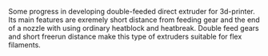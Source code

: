 Some progress in developing double-feeded direct extruder for 3d-printer. Its main features are exremely short distance from feeding gear and the end of a nozzle with using ordinary heatblock and heatbreak. Double feed gears and short freerun distance make this type of extruders suitable for flex filaments.
